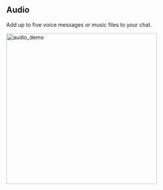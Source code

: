 ## Audio

Add up to five voice messages or music files to your chat.

<img width="396" alt="audio_demo" src="https://user-images.githubusercontent.com/25420427/120176862-10a97500-c208-11eb-9da0-a36612cfce4f.png">


